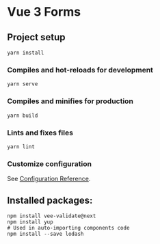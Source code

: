 # Vue 3 Forms

## Project setup
```
yarn install
```

### Compiles and hot-reloads for development
```
yarn serve
```

### Compiles and minifies for production
```
yarn build
```

### Lints and fixes files
```
yarn lint
```

### Customize configuration
See [Configuration Reference](https://cli.vuejs.org/config/).

## Installed packages:
```
npm install vee-validate@next
npm install yup
# Used in auto-importing components code
npm install --save lodash
```
